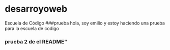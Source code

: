 # desarroyoweb
Escuela de Código
###prueba hola, soy emilio y estoy haciendo una prueba para la escuela de codigo
### prueba 2 de el README"
